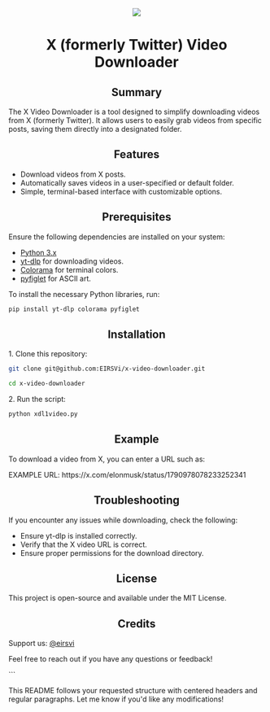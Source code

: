 
<p align="center">
  <a href="#">
    <img src="https://skillicons.dev/icons?i=git,kali,windows,powershell" />
  </a>
</p>

<h1 align="center">X (formerly Twitter) Video Downloader</h1>

<h2 align="center">Summary</h2>

<p>
The X Video Downloader is a tool designed to simplify downloading videos from X (formerly Twitter). It allows users to easily grab videos from specific posts, saving them directly into a designated folder.
</p>

<h2 align="center">Features</h2>

<ul>
  <li>Download videos from X posts.</li>
  <li>Automatically saves videos in a user-specified or default folder.</li>
  <li>Simple, terminal-based interface with customizable options.</li>
</ul>

<h2 align="center">Prerequisites</h2>

<p>Ensure the following dependencies are installed on your system:</p>

<ul>
  <li><a href="https://www.python.org/downloads/">Python 3.x</a></li>
  <li><a href="https://github.com/yt-dlp/yt-dlp">yt-dlp</a> for downloading videos.</li>
  <li><a href="https://pypi.org/project/colorama/">Colorama</a> for terminal colors.</li>
  <li><a href="https://pypi.org/project/pyfiglet/">pyfiglet</a> for ASCII art.</li>
</ul>

<p>To install the necessary Python libraries, run:</p>

```bash
pip install yt-dlp colorama pyfiglet
```

<h2 align="center">Installation</h2>

<p>1. Clone this repository:</p>

```bash
git clone git@github.com:EIRSVi/x-video-downloader.git

cd x-video-downloader
```

<p>2. Run the script:</p>

```bash
python xdl1video.py
```

<h2 align="center">Example</h2>

<p>
To download a video from X, you can enter a URL such as:
</p>

<p>
EXAMPLE URL: https://x.com/elonmusk/status/1790978078233252341
</p>

<h2 align="center">Troubleshooting</h2>

<p>
If you encounter any issues while downloading, check the following:
</p>

<ul>
  <li>Ensure yt-dlp is installed correctly.</li>
  <li>Verify that the X video URL is correct.</li>
  <li>Ensure proper permissions for the download directory.</li>
</ul>

<h2 align="center">License</h2>

<p>
This project is open-source and available under the MIT License.
</p>

<h2 align="center">Credits</h2>

<p>
Support us: <a href="https://github.com/eirsvi/">@eirsvi</a>
</p>

<p>
Feel free to reach out if you have any questions or feedback!
</p>
```

This README follows your requested structure with centered headers and regular paragraphs. Let me know if you'd like any modifications!
